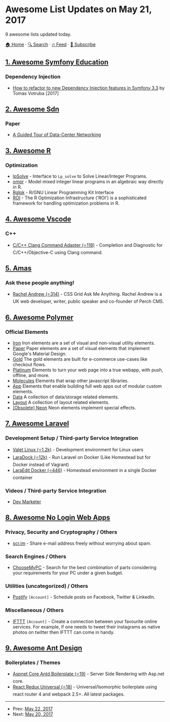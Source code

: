 # Awesome List Updates on May 21, 2017

9 awesome lists updated today.

[🏠 Home](/README.md) · [🔍 Search](https://test.trackawesomelist.com/search/) · [🔥 Feed](https://test.trackawesomelist.com/feed.xml) · [📮 Subscribe](https://trackawesomelist.us17.list-manage.com/subscribe?u=d2f0117aa829c83a63ec63c2f&id=36a103854c)



## [1. Awesome Symfony Education](/content/pehapkari/awesome-symfony-education/README.md)

### Dependency Injection

*   [How to refactor to new Dependency Injection features in Symfony 3.3](https://www.tomasvotruba.cz/blog/2017/05/07/how-to-refactor-to-new-dependency-injection-features-in-symfony-3-3/) by Tomas Votruba \[2017]

## [2. Awesome Sdn](/content/sdnds-tw/awesome-sdn/README.md)

### Paper

*   [A Guided Tour of Data-Center Networking](http://static.googleusercontent.com/media/research.google.com/zh-CN//pubs/archive/40404.pdf)

## [3. Awesome R](/content/qinwf/awesome-R/README.md)

### Optimization

*   [lpSolve](https://cran.rstudio.com/web/packages/lpSolve/index.html) - Interface to `Lp_solve` to Solve Linear/Integer Programs.
*   [ompr](https://cran.rstudio.com/web/packages/ompr/index.html) - Model mixed integer linear programs in an algebraic way directly in R.
*   [Rglpk](https://cran.rstudio.com/web/packages/Rglpk/index.html) - R/GNU Linear Programming Kit Interface
*   [ROI](https://cran.rstudio.com/web/packages/ROI/index.html) - The R Optimization Infrastructure ('ROI') is a sophisticated framework for handling optimization problems in R.

## [4. Awesome Vscode](/content/viatsko/awesome-vscode/README.md)

### C++

*   [C/C++ Clang Command Adapter (⭐118)](https://github.com/mitaki28/vscode-clang) - Completion and Diagnostic for C/C++/Objective-C using Clang command.

## [5. Amas](/content/sindresorhus/amas/README.md)

### Ask these people anything!

*   [Rachel Andrew (⭐314)](https://github.com/rachelandrew/cssgrid-ama) - CSS Grid Ask Me Anything. Rachel Andrew is a UK web developer, writer, public speaker and co-founder of Perch CMS.

## [6. Awesome Polymer](/content/Granze/awesome-polymer/README.md)

### Official Elements

*   [Iron](https://www.webcomponents.org/collection/PolymerElements/iron-elements) Iron elements are a set of visual and non-visual utility elements.
*   [Paper](https://www.webcomponents.org/collection/PolymerElements/paper-elements) Paper elements are a set of visual elements that implement Google's Material Design.
*   [Gold](https://www.webcomponents.org/collection/PolymerElements/gold-elements) The gold elements are built for e-commerce use-cases like checkout flows.
*   [Platinum](https://www.webcomponents.org/collection/PolymerElements/platinum-elements) Elements to turn your web page into a true webapp, with push, offline, and more.
*   [Molecules](https://www.webcomponents.org/collection/PolymerElements/molecules) Elements that wrap other javascript libraries.
*   [App](https://www.webcomponents.org/collection/PolymerElements/app-elements) Elements that enable building full web apps out of modular custom elements.
*   [Data](https://www.webcomponents.org/collection/PolymerElements/data-elements) A collection of data/storage related elements.
*   [Layout](https://www.webcomponents.org/collection/PolymerElements/layout-elements) A collection of layout related elements.
*   [\[Obsolete\] Neon](https://elements.polymer-project.org/browse?package=neon-elements) Neon elements implement special effects.

## [7. Awesome Laravel](/content/chiraggude/awesome-laravel/README.md)

### Development Setup / Third-party Service Integration

*   [Valet Linux (⭐1.2k)](https://github.com/cpriego/valet-linux) - Development environment for Linux users
*   [LaraDock (⭐12k)](https://github.com/LaraDock/laradock) - Run Laravel on Docker (Like Homestead but for Docker instead of Vagrant)
*   [LaraEdit Docker (⭐446)](https://github.com/laraedit/laraedit-docker) - Homestead environment in a single Docker container

### Videos / Third-party Service Integration

*   [Dev Marketer](https://www.youtube.com/channel/UC6kwT7-jjZHHF1s7vCfg2CA/playlists)

## [8. Awesome No Login Web Apps](/content/aviaryan/awesome-no-login-web-apps/README.md)

### Privacy, Security and Cryptography / Others

*   [scr.im](http://scr.im/) - Share e-mail address freely without worrying about spam.

### Search Engines / Others

*   [ChooseMyPC](https://choosemypc.net/) - Search for the best combination of parts considering your requirements for your PC under a given budget.

### Utilities (uncategorized) / Others

*   [Postify](http://postfity.com/) `[Account]` - Schedule posts on Facebook, Twitter & LinkedIn.

### Miscellaneous / Others

*   [IFTTT](https://ifttt.com/) `[Account]` - Create a connection between your favourite online services. For example, if one needs to tweet their instagrams as native photos on twitter then IFTTT can come in handy.

## [9. Awesome Ant Design](/content/websemantics/awesome-ant-design/README.md)

### Boilerplates / Themes

*   [Aspnet Core Antd Boilerplate (⭐19)](https://github.com/bang88/aspnet-core-react-antd-boilerplate) - Server Side Rendering with Asp.net core.
*   [React Redux Universal (⭐18)](https://github.com/subenksaha/react-redux-universal) - Universal/Isomorphic boilerplate using react router 4 and webpack 2.5+. All latest packages.

---

- Prev: [May 22, 2017](/content/2017/05/22/README.md)
- Next: [May 20, 2017](/content/2017/05/20/README.md)